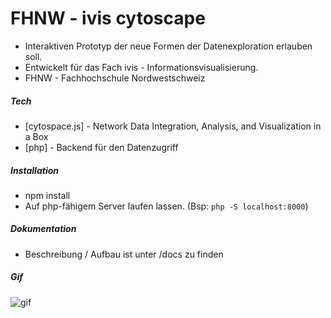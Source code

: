 # FHNW - ivis cytoscape
* Interaktiven Prototyp der neue Formen der Datenexploration erlauben soll.
* Entwickelt für das Fach ivis - Informationsvisualisierung.
* FHNW - Fachhochschule Nordwestschweiz

##### Tech
* [cytospace.js] - Network Data Integration, Analysis, and Visualization in a Box
* [php] - Backend für den Datenzugriff

##### Installation
* npm install
* Auf php-fähigem Server laufen lassen. (Bsp: `php -S localhost:8000`)

##### Dokumentation
* Beschreibung / Aufbau ist unter /docs zu finden

##### Gif
![gif](http://langhard.com/github/ivis_cyto.gif "Application preview")